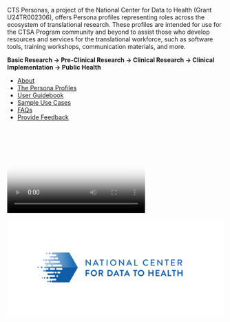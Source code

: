 CTS Personas, a project of the National Center for Data to Health (Grant U24TR002306), offers Persona profiles representing roles across the ecosystem of translational research. These profiles are intended for use for the CTSA Program community and beyond to assist those who develop resources and services for the translational workforce, such as software tools, training workshops, communication materials, and more.

**Basic Research → Pre-Clinical Research → Clinical Research → Clinical Implementation → Public Health**

* [About](pages/about.md)
* [The Persona Profiles](pages/profiles/index.md)
* [User Guidebook](pages/user_guidebook.md)
* [Sample Use Cases](pages/use_cases/index.md)
* [FAQs](pages/faqs.md)
* [Provide Feedback](pages/provide_feedback.md)

<video src="CTS_PersonasVideo.mp4" poster="PersonasVideoPoster.jpg" width="320" height="200" controls preload></video>


![](./images/CD2H_color_logo.png)
